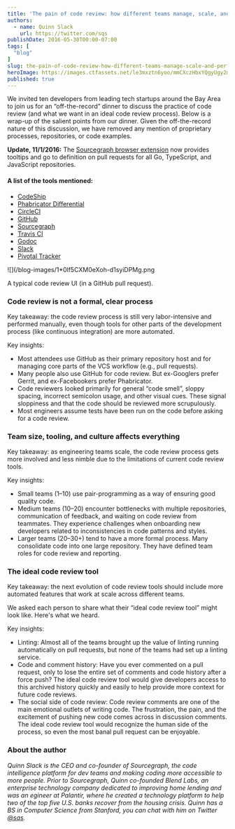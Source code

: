 ```yaml
---
title: 'The pain of code review: how different teams manage, scale, and perform code reviews'
authors:
  - name: Quinn Slack
    url: https://twitter.com/sqs
publishDate: 2016-05-30T00:00-07:00
tags: [
  "blog"
]
slug: the-pain-of-code-review-how-different-teams-manage-scale-and-perform-code-reviews
heroImage: https://images.ctfassets.net/le3mxztn6yoo/mmCXczHbxYQgyUgy2mCsI/d456527519625a4993577de4efb72c8d/1_0lf5CXM0eXoh-d1syiDPMg.png
published: true
---
```




We invited ten developers from leading tech startups around the Bay Area to join us for an “off-the-record” dinner to discuss the practice of code review (and what we want in an ideal code review process). Below is a wrap-up of the salient points from our dinner. Given the off-the-record nature of this discussion, we have removed any mention of proprietary processes, repositories, or code examples.

**Update, 11/1/2016:** The [Sourcegraph browser extension](https://docs.sourcegraph.com/integration/browser_extension) now provides tooltips and go to definition on pull requests for all Go, TypeScript, and JavaScript repositories.

#### A list of the tools mentioned:

*   [CodeShip](https://codeship.com/)
*   [Phabricator Differential](http://phabricator.org/applications/differential/)
*   [CircleCI](https://circleci.com)
*   [GitHub](https://github.com/)
*   [Sourcegraph](https://sourcegraph.com/)
*   [Travis CI](https://travis-ci.com/)
*   [Godoc](https://godoc.org/)
*   [Slack](https://slack.com/)
*   [Pivotal Tracker](http://www.pivotaltracker.com/)

![](/blog-images/1*0lf5CXM0eXoh-d1syiDPMg.png

A typical code review UI (in a GitHub pull request).

### Code review is not a formal, clear process

Key takeaway: the code review process is still very labor-intensive and performed manually, even though tools for other parts of the development process (like continuous integration) are more automated.

Key insights:

*   Most attendees use GitHub as their primary repository host and for managing core parts of the VCS workflow (e.g., pull requests).
*   Many people also use GitHub for code review. But ex-Googlers prefer Gerrit, and ex-Facebookers prefer Phabricator.
*   Code reviewers looked primarily for general “code smell”, sloppy spacing, incorrect semicolon usage, and other visual cues. These signal sloppiness and that the code should be reviewed more scrupulously.
*   Most engineers assume tests have been run on the code before asking for a code review.

### Team size, tooling, and culture affects everything

Key takeaway: as engineering teams scale, the code review process gets more involved and less nimble due to the limitations of current code review tools.

Key insights:

*   Small teams (1–10) use pair-programming as a way of ensuring good quality code.
*   Medium teams (10–20) encounter bottlenecks with multiple repositories, communication of feedback, and waiting on code review from teammates. They experience challenges when onboarding new developers related to inconsistencies in code patterns and styles.
*   Larger teams (20–30+) tend to have a more formal process. Many consolidate code into one large repository. They have defined team roles for code review and reporting.

### The ideal code review tool

Key takeaway: the next evolution of code review tools should include more automated features that work at scale across different teams.

We asked each person to share what their “ideal code review tool” might look like. Here's what we heard.

Key insights:

*   Linting: Almost all of the teams brought up the value of linting running automatically on pull requests, but none of the teams had set up a linting service.
*   Code and comment history: Have you ever commented on a pull request, only to lose the entire set of comments and code history after a force push? The ideal code review tool would give developers access to this archived history quickly and easily to help provide more context for future code reviews.
*   The social side of code review: Code review comments are one of the main emotional outlets of writing code. The frustration, the pain, and the excitement of pushing new code comes across in discussion comments. The ideal code review tool would recognize the human side of the process, so even the most banal pull request can be enjoyable.

### About the author

_Quinn Slack is the CEO and co-founder of Sourcegraph, the code intelligence platform for dev teams and making coding more accessible to more people. Prior to Sourcegraph, Quinn co-founded Blend Labs, an enterprise technology company dedicated to improving home lending and was an egineer at Palantir, where he created a technology platform to help two of the top five U.S. banks recover from the housing crisis. Quinn has a BS in Computer Science from Stanford, you can chat with him on Twitter [@sqs](https://twitter.com/sqs)._
